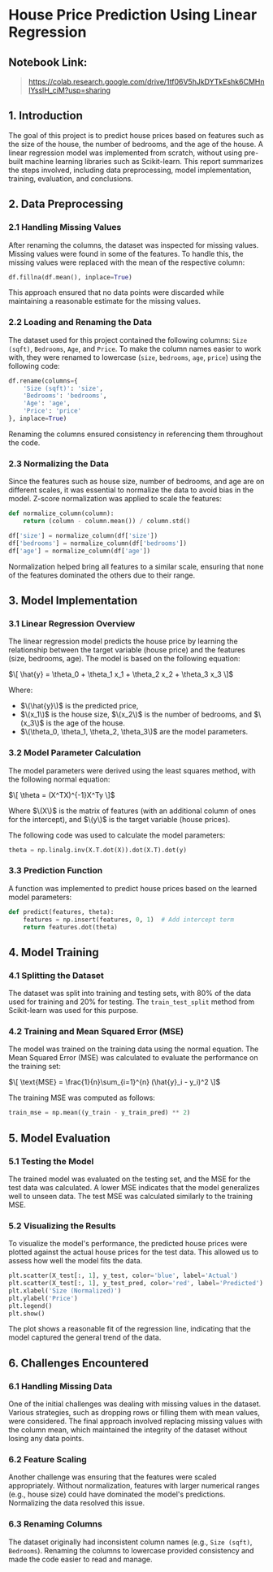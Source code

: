 # **House Price Prediction Using Linear Regression**

## Notebook Link:

> https://colab.research.google.com/drive/1tf06V5hJkDYTkEshk6CMHnlYsslH_ciM?usp=sharing

## **1. Introduction**

The goal of this project is to predict house prices based on features such as the size of the house, the number of bedrooms, and the age of the house. A linear regression model was implemented from scratch, without using pre-built machine learning libraries such as Scikit-learn. This report summarizes the steps involved, including data preprocessing, model implementation, training, evaluation, and conclusions.

## **2. Data Preprocessing**

### **2.1 Handling Missing Values**

After renaming the columns, the dataset was inspected for missing values. Missing values were found in some of the features. To handle this, the missing values were replaced with the mean of the respective column:

```python
df.fillna(df.mean(), inplace=True)
```

This approach ensured that no data points were discarded while maintaining a reasonable estimate for the missing values.

### **2.2 Loading and Renaming the Data**

The dataset used for this project contained the following columns: `Size (sqft)`, `Bedrooms`, `Age`, and `Price`. To make the column names easier to work with, they were renamed to lowercase (`size`, `bedrooms`, `age`, `price`) using the following code:

```python
df.rename(columns={
    'Size (sqft)': 'size',
    'Bedrooms': 'bedrooms',
    'Age': 'age',
    'Price': 'price'
}, inplace=True)
```

Renaming the columns ensured consistency in referencing them throughout the code.

### **2.3 Normalizing the Data**

Since the features such as house size, number of bedrooms, and age are on different scales, it was essential to normalize the data to avoid bias in the model. Z-score normalization was applied to scale the features:

```python
def normalize_column(column):
    return (column - column.mean()) / column.std()

df['size'] = normalize_column(df['size'])
df['bedrooms'] = normalize_column(df['bedrooms'])
df['age'] = normalize_column(df['age'])
```

Normalization helped bring all features to a similar scale, ensuring that none of the features dominated the others due to their range.

## **3. Model Implementation**

### **3.1 Linear Regression Overview**

The linear regression model predicts the house price by learning the relationship between the target variable (house price) and the features (size, bedrooms, age). The model is based on the following equation:

$\[
\hat{y} = \theta_0 + \theta_1 x_1 + \theta_2 x_2 + \theta_3 x_3
\]$

Where:

- $\(\hat{y}\)$ is the predicted price,
- $\(x_1\)$ is the house size, $\(x_2\)$ is the number of bedrooms, and $\(x_3\)$ is the age of the house.
- $\(\theta_0, \theta_1, \theta_2, \theta_3\)$ are the model parameters.

### **3.2 Model Parameter Calculation**

The model parameters were derived using the least squares method, with the following normal equation:

$\[
\theta = (X^TX)^{-1}X^Ty
\]$

Where $\(X\)$ is the matrix of features (with an additional column of ones for the intercept), and $\(y\)$ is the target variable (house prices).

The following code was used to calculate the model parameters:

```python
theta = np.linalg.inv(X.T.dot(X)).dot(X.T).dot(y)
```

### **3.3 Prediction Function**

A function was implemented to predict house prices based on the learned model parameters:

```python
def predict(features, theta):
    features = np.insert(features, 0, 1)  # Add intercept term
    return features.dot(theta)
```

## **4. Model Training**

### **4.1 Splitting the Dataset**

The dataset was split into training and testing sets, with 80% of the data used for training and 20% for testing. The `train_test_split` method from Scikit-learn was used for this purpose.

### **4.2 Training and Mean Squared Error (MSE)**

The model was trained on the training data using the normal equation. The Mean Squared Error (MSE) was calculated to evaluate the performance on the training set:

$\[
\text{MSE} = \frac{1}{n}\sum_{i=1}^{n} (\hat{y}_i - y_i)^2
\]$

The training MSE was computed as follows:

```python
train_mse = np.mean((y_train - y_train_pred) ** 2)
```

## **5. Model Evaluation**

### **5.1 Testing the Model**

The trained model was evaluated on the testing set, and the MSE for the test data was calculated. A lower MSE indicates that the model generalizes well to unseen data. The test MSE was calculated similarly to the training MSE.

### **5.2 Visualizing the Results**

To visualize the model's performance, the predicted house prices were plotted against the actual house prices for the test data. This allowed us to assess how well the model fits the data.

```python
plt.scatter(X_test[:, 1], y_test, color='blue', label='Actual')
plt.scatter(X_test[:, 1], y_test_pred, color='red', label='Predicted')
plt.xlabel('Size (Normalized)')
plt.ylabel('Price')
plt.legend()
plt.show()
```

The plot shows a reasonable fit of the regression line, indicating that the model captured the general trend of the data.

## **6. Challenges Encountered**

### **6.1 Handling Missing Data**

One of the initial challenges was dealing with missing values in the dataset. Various strategies, such as dropping rows or filling them with mean values, were considered. The final approach involved replacing missing values with the column mean, which maintained the integrity of the dataset without losing any data points.

### **6.2 Feature Scaling**

Another challenge was ensuring that the features were scaled appropriately. Without normalization, features with larger numerical ranges (e.g., house size) could have dominated the model's predictions. Normalizing the data resolved this issue.

### **6.3 Renaming Columns**

The dataset originally had inconsistent column names (e.g., `Size (sqft)`, `Bedrooms`). Renaming the columns to lowercase provided consistency and made the code easier to read and manage.
